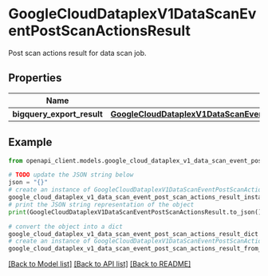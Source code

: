 # GoogleCloudDataplexV1DataScanEventPostScanActionsResult

Post scan actions result for data scan job.

## Properties

Name | Type | Description | Notes
------------ | ------------- | ------------- | -------------
**bigquery_export_result** | [**GoogleCloudDataplexV1DataScanEventPostScanActionsResultBigQueryExportResult**](GoogleCloudDataplexV1DataScanEventPostScanActionsResultBigQueryExportResult.md) |  | [optional] 

## Example

```python
from openapi_client.models.google_cloud_dataplex_v1_data_scan_event_post_scan_actions_result import GoogleCloudDataplexV1DataScanEventPostScanActionsResult

# TODO update the JSON string below
json = "{}"
# create an instance of GoogleCloudDataplexV1DataScanEventPostScanActionsResult from a JSON string
google_cloud_dataplex_v1_data_scan_event_post_scan_actions_result_instance = GoogleCloudDataplexV1DataScanEventPostScanActionsResult.from_json(json)
# print the JSON string representation of the object
print(GoogleCloudDataplexV1DataScanEventPostScanActionsResult.to_json())

# convert the object into a dict
google_cloud_dataplex_v1_data_scan_event_post_scan_actions_result_dict = google_cloud_dataplex_v1_data_scan_event_post_scan_actions_result_instance.to_dict()
# create an instance of GoogleCloudDataplexV1DataScanEventPostScanActionsResult from a dict
google_cloud_dataplex_v1_data_scan_event_post_scan_actions_result_from_dict = GoogleCloudDataplexV1DataScanEventPostScanActionsResult.from_dict(google_cloud_dataplex_v1_data_scan_event_post_scan_actions_result_dict)
```
[[Back to Model list]](../README.md#documentation-for-models) [[Back to API list]](../README.md#documentation-for-api-endpoints) [[Back to README]](../README.md)


